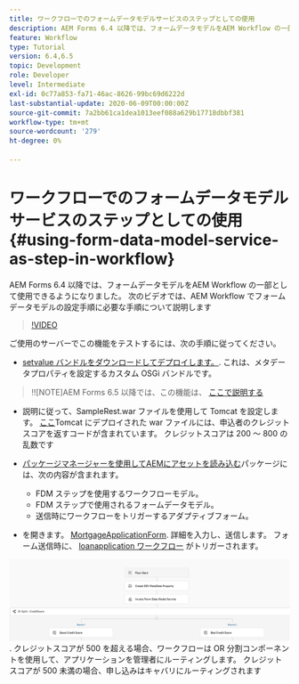 ```yaml
---
title: ワークフローでのフォームデータモデルサービスのステップとしての使用
description: AEM Forms 6.4 以降では、フォームデータモデルをAEM Workflow の一部として使用できるようになりました。 次のビデオでは、AEM Workflow でフォームデータモデルの手順を設定するために必要な手順について説明します。
feature: Workflow
type: Tutorial
version: 6.4,6.5
topic: Development
role: Developer
level: Intermediate
exl-id: 0c77a853-fa71-46ac-8626-99bc69d6222d
last-substantial-update: 2020-06-09T00:00:00Z
source-git-commit: 7a2bb61ca1dea1013eef088a629b17718dbbf381
workflow-type: tm+mt
source-wordcount: '279'
ht-degree: 0%

---
```


# ワークフローでのフォームデータモデルサービスのステップとしての使用 {#using-form-data-model-service-as-step-in-workflow}

AEM Forms 6.4 以降では、フォームデータモデルをAEM Workflow の一部として使用できるようになりました。 次のビデオでは、AEM Workflow でフォームデータモデルの設定手順に必要な手順について説明します


>[!VIDEO](https://video.tv.adobe.com/v/21719/?quality=9&learn=on)

ご使用のサーバーでこの機能をテストするには、次の手順に従ってください。
* [setvalue バンドルをダウンロードしてデプロイします。](/help/forms/assets/common-osgi-bundles/SetValueApp.core-1.0-SNAPSHOT.jar). これは、メタデータプロパティを設定するカスタム OSGi バンドルです。
>!![NOTE]AEM Forms 6.5 以降では、この機能は、 [ここで説明する](form-data-model-service-as-step-in-aem65-workflow-video-use.md)

* 説明に従って、SampleRest.war ファイルを使用して Tomcat を設定します。 [ここ](https://experienceleague.adobe.com/docs/experience-manager-learn/forms/ic-print-channel-tutorial/introduction.html)Tomcat にデプロイされた war ファイルには、申込者のクレジットスコアを返すコードが含まれています。 クレジットスコアは 200 ～ 800 の乱数です

* [パッケージマネージャーを使用してAEMにアセットを読み込む](assets/invoke-fdm-as-service-step.zip)パッケージには、次の内容が含まれます。

   * FDM ステップを使用するワークフローモデル。
   * FDM ステップで使用されるフォームデータモデル。
   * 送信時にワークフローをトリガーするアダプティブフォーム。
* を開きます。 [MortgageApplicationForm](http://localhost:4502/content/dam/formsanddocuments/loanapplication/jcr:content?wcmmode=disabled). 詳細を入力し、送信します。 フォーム送信時に、 [loanapplication ワークフロー](http://http://localhost:4502/editor.html/conf/global/settings/workflow/models/LoanApplication2.html) がトリガーされます。

![ ワークフロー ](assets/fdm-as-service-step-workflow.PNG).
クレジットスコアが 500 を超える場合、ワークフローは OR 分割コンポーネントを使用して、アプリケーションを管理者にルーティングします。 クレジットスコアが 500 未満の場合、申し込みはキャバリにルーティングされます
